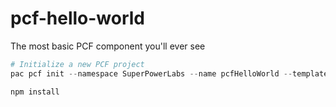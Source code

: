 # pcf-hello-world

The most basic PCF component you'll ever see

```PowerShell
# Initialize a new PCF project
pac pcf init --namespace SuperPowerLabs --name pcfHelloWorld --template field

npm install
```